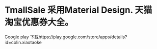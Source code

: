 # TmallSale 采用Material Design. 天猫淘宝优惠券大全。
Google play 下载https://play.google.com/store/apps/details?id=colin.xiaotaoke
